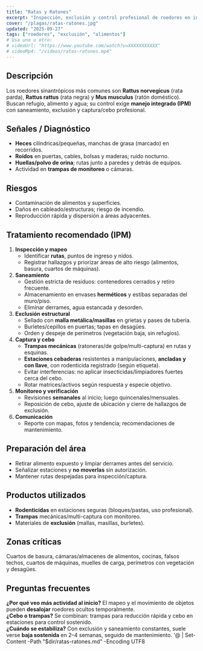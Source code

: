 ```yaml
---
title: "Ratas y Ratones"
excerpt: "Inspección, exclusión y control profesional de roedores en interiores y perímetros."
cover: "/plagas/ratas-ratones.jpg"
updated: "2025-09-27"
tags: ["roedores", "exclusión", "alimentos"]
# Usa uno u otro:
# videoUrl: "https://www.youtube.com/watch?v=XXXXXXXXXXX"
# videoMp4: "/videos/ratas-ratones.mp4"
---
```


## Descripción
Los roedores sinantrópicos más comunes son **Rattus norvegicus** (rata parda), **Rattus rattus** (rata negra) y **Mus musculus** (ratón doméstico). Buscan refugio, alimento y agua; su control exige **manejo integrado (IPM)** con saneamiento, exclusión y captura/cebo profesional.

## Señales / Diagnóstico
- **Heces** cilíndricas/pequeñas, manchas de grasa (marcado) en recorridos.
- **Roídos** en puertas, cables, bolsas y maderas; ruido nocturno.
- **Huellas/polvo de orina**; rutas junto a paredes y detrás de equipos.
- Actividad en **trampas de monitoreo** o cámaras.

## Riesgos
- Contaminación de alimentos y superficies.
- Daños en cableado/estructuras; riesgo de incendio.
- Reproducción rápida y dispersión a áreas adyacentes.

## Tratamiento recomendado (IPM)
1. **Inspección y mapeo**
   - Identificar **rutas**, puntos de ingreso y nidos.
   - Registrar hallazgos y priorizar áreas de alto riesgo (alimentos, basura, cuartos de máquinas).
2. **Saneamiento**
   - Gestión estricta de residuos: contenedores cerrados y retiro frecuente.
   - Almacenamiento en envases **herméticos** y estibas separadas del muro/piso.
   - Eliminar derrames, agua estancada y desorden.
3. **Exclusión estructural**
   - Sellado con **malla metálica/masillas** en grietas y pases de tubería.
   - Burletes/cepillos en puertas; tapas en desagües.
   - Orden y despeje de perímetros (vegetación baja, sin refugios).
4. **Captura y cebo**
   - **Trampas mecánicas** (ratoneras/de golpe/multi-captura) en rutas y esquinas.
   - **Estaciones cebaderas** resistentes a manipulaciones, **ancladas y con llave**, con rodenticida registrado (según etiqueta).
   - Evitar interferencias: no aplicar insecticidas/limpiadores fuertes cerca del cebo.
   - Rotar matrices/activos según respuesta y especie objetivo.
5. **Monitoreo y verificación**
   - Revisiones **semanales** al inicio; luego quincenales/mensuales.
   - Reposición de cebo, ajuste de ubicación y cierre de hallazgos de exclusión.
6. **Comunicación**
   - Reporte con mapas, fotos y tendencia; recomendaciones de mantenimiento.

## Preparación del área
- Retirar alimento expuesto y limpiar derrames antes del servicio.
- Señalizar estaciones y **no moverlas** sin autorización.
- Mantener rutas despejadas para inspección/captura.

## Productos utilizados
- **Rodenticidas** en estaciones seguras (bloques/pastas, uso profesional).
- **Trampas** mecánicas/multi-captura con monitoreo.
- Materiales de **exclusión** (mallas, masillas, burletes).

## Zonas críticas
Cuartos de basura, cámaras/almacenes de alimentos, cocinas, falsos techos, cuartos de máquinas, muelles de carga, perímetros con vegetación y desagües.

## Preguntas frecuentes
**¿Por qué veo más actividad al inicio?** El mapeo y el movimiento de objetos pueden **desalojar** roedores ocultos temporalmente.  
**¿Cebo o trampas?** Se combinan: trampas para reducción rápida y cebo en estaciones para control sostenido.  
**¿Cuándo se estabiliza?** Con exclusión y saneamiento constantes, suele verse **baja sostenida** en 2–4 semanas, seguido de mantenimiento.
'@ | Set-Content -Path "$dir/ratas-ratones.md" -Encoding UTF8
